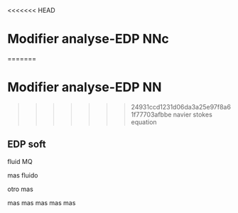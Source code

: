 <<<<<<< HEAD
# Modifier analyse-EDP NNc
=======
# Modifier analyse-EDP NN
>>>>>>> 24931ccd1231d06da3a25e97f8a61f77703afbbe
navier stokes equation

## EDP soft

fluid MQ

mas fluido
 
otro mas

mas mas
mas mas mas 
